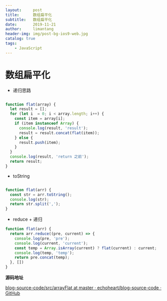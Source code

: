 ```yaml
---
layout:     post
title:      数组扁平化
subtitle:   数组扁平化
date:       2019-11-21
author:     limantang
header-img: img/post-bg-ios9-web.jpg
catalog: true
tags:
    - JavaScript
---
```



# 数组扁平化


- 递归思路

```js

function flat(array) {
  let result = [];
  for (let i  = 0; i < array.length; i++) {
    const item = array[i];
    if (item instanceof Array) {
      console.log(result, 'result');
      result = result.concat(flat(item));
    } else {
      result.push(item);
    }
  }
  console.log(result, 'return 之前');
  return result;
}
```

- toString

```js

function flat(arr) {
  const str = arr.toString();
  console.log(str);
  return str.split(',');
}

```

- reduce + 递归

```js
function flat(arr) {
  return arr.reduce((pre, current) => {
    console.log(pre, 'pre');
    console.log(current, 'current');
    const temp = Array.isArray(current) ? flat(current) : current;
    console.log(temp, 'temp');
    return pre.concat(temp);
  }, [])
}
```

**源码地址**

[blog-source-code/src/arrayFlat at master · echoheart/blog-source-code · GitHub](https://github.com/echoheart/blog-source-code/tree/master/src/arrayFlat)
